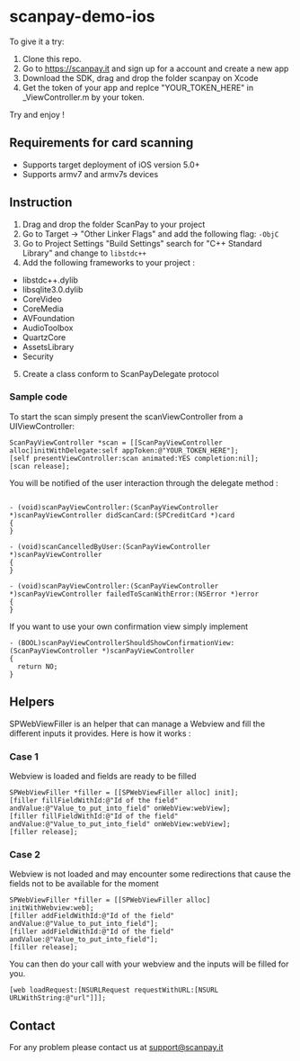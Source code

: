 scanpay-demo-ios
================

To give it a try:

1. Clone this repo.
2. Go to https://scanpay.it and sign up for a account and create a new app
3. Download the SDK, drag and drop the folder scanpay on Xcode
4. Get the token of your app and  replce "YOUR_TOKEN_HERE" in _ViewController.m by your token.

Try and enjoy !


Requirements for card scanning
------------------------------

* Supports target deployment of iOS version 5.0+
* Supports armv7 and armv7s devices

Instruction
-----------

1. Drag and drop the folder ScanPay to your project
2. Go to Target -> "Other Linker Flags" and add the following flag: `-ObjC`
3. Go to Project Settings "Build Settings" search for "C++ Standard Library" and change to `libstdc++`
4. Add the following frameworks to your project :
  * libstdc++.dylib
  * libsqlite3.0.dylib
  * CoreVideo
  * CoreMedia
  * AVFoundation
  * AudioToolbox
  * QuartzCore
  * AssetsLibrary
  * Security

5. Create a class conform to ScanPayDelegate protocol

### Sample code

To start the scan simply present the scanViewController from a UIViewController:
```obj-c
ScanPayViewController *scan = [[ScanPayViewController alloc]initWithDelegate:self appToken:@"YOUR_TOKEN_HERE"];
[self presentViewController:scan animated:YES completion:nil];
[scan release];
```

You will be notified of the user interaction through the delegate method :
```obj-c

- (void)scanPayViewController:(ScanPayViewController *)scanPayViewController didScanCard:(SPCreditCard *)card
{
}

- (void)scanCancelledByUser:(ScanPayViewController *)scanPayViewController
{
}

- (void)scanPayViewController:(ScanPayViewController *)scanPayViewController failedToScanWithError:(NSError *)error
{
}
```

If you want to use your own confirmation view simply implement

 ```obj-c
 - (BOOL)scanPayViewControllerShouldShowConfirmationView:(ScanPayViewController *)scanPayViewController
 {
   return NO;
 }
 ```

Helpers
-----------

SPWebViewFiller is an helper that can manage a Webview and fill the different inputs it provides.
Here is how it works :

### Case 1
Webview is loaded and fields are ready to be filled

```obj-c
SPWebViewFiller *filler = [[SPWebViewFiller alloc] init];
[filler fillFieldWithId:@"Id of the field" andValue:@"Value_to_put_into_field" onWebView:webView];
[filler fillFieldWithId:@"Id of the field" andValue:@"Value_to_put_into_field" onWebView:webView];
[filler release];
```

### Case 2
Webview is not loaded and may encounter some redirections that cause the fields not to be available for the moment

```obj-c
SPWebViewFiller *filler = [[SPWebViewFiller alloc] initWithWebview:web];
[filler addFieldWithId:@"Id of the field" andValue:@"Value_to_put_into_field"];
[filler addFieldWithId:@"Id of the field" andValue:@"Value_to_put_into_field"];
[filler release];
```

You can then do your call with your webview and the inputs will be filled for you.

```obj-c
[web loadRequest:[NSURLRequest requestWithURL:[NSURL URLWithString:@"url"]]];
```

Contact
-----------

For any problem please contact us at support@scanpay.it
